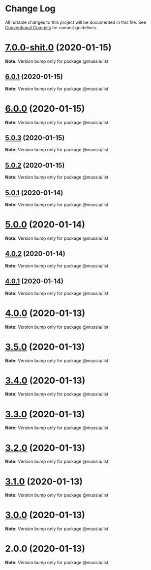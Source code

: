 # Change Log

All notable changes to this project will be documented in this file.
See [Conventional Commits](https://conventionalcommits.org) for commit guidelines.

# [7.0.0-shit.0](https://github.com/yurikrupnik/mussia3/compare/@mussia/list@6.0.1...@mussia/list@7.0.0-shit.0) (2020-01-15)

**Note:** Version bump only for package @mussia/list





## [6.0.1](https://github.com/yurikrupnik/mussia3/compare/@mussia/list@6.0.0...@mussia/list@6.0.1) (2020-01-15)

**Note:** Version bump only for package @mussia/list





# [6.0.0](https://github.com/yurikrupnik/mussia3/compare/@mussia/list@5.0.3...@mussia/list@6.0.0) (2020-01-15)

**Note:** Version bump only for package @mussia/list





## [5.0.3](https://github.com/yurikrupnik/mussia3/compare/@mussia/list@5.0.2...@mussia/list@5.0.3) (2020-01-15)

**Note:** Version bump only for package @mussia/list





## [5.0.2](https://github.com/yurikrupnik/mussia3/compare/@mussia/list@5.0.1...@mussia/list@5.0.2) (2020-01-15)

**Note:** Version bump only for package @mussia/list





## [5.0.1](https://github.com/yurikrupnik/mussia3/compare/@mussia/list@5.0.0...@mussia/list@5.0.1) (2020-01-14)

**Note:** Version bump only for package @mussia/list





# [5.0.0](https://github.com/yurikrupnik/mussia3/compare/@mussia/list@4.0.2...@mussia/list@5.0.0) (2020-01-14)

**Note:** Version bump only for package @mussia/list





## [4.0.2](https://github.com/yurikrupnik/mussia3/compare/@mussia/list@4.0.1...@mussia/list@4.0.2) (2020-01-14)

**Note:** Version bump only for package @mussia/list





## [4.0.1](https://github.com/yurikrupnik/mussia3/compare/@mussia/list@4.0.0...@mussia/list@4.0.1) (2020-01-14)

**Note:** Version bump only for package @mussia/list





# [4.0.0](https://github.com/yurikrupnik/mussia3/compare/@mussia/list@3.5.0...@mussia/list@4.0.0) (2020-01-13)

**Note:** Version bump only for package @mussia/list





# [3.5.0](https://github.com/yurikrupnik/mussia3/compare/@mussia/list@3.4.0...@mussia/list@3.5.0) (2020-01-13)

**Note:** Version bump only for package @mussia/list





# [3.4.0](https://github.com/yurikrupnik/mussia3/compare/@mussia/list@3.3.0...@mussia/list@3.4.0) (2020-01-13)

**Note:** Version bump only for package @mussia/list





# [3.3.0](https://github.com/yurikrupnik/mussia3/compare/@mussia/list@3.2.0...@mussia/list@3.3.0) (2020-01-13)

**Note:** Version bump only for package @mussia/list





# [3.2.0](https://github.com/yurikrupnik/mussia3/compare/@mussia/list@3.1.0...@mussia/list@3.2.0) (2020-01-13)

**Note:** Version bump only for package @mussia/list





# [3.1.0](https://github.com/yurikrupnik/mussia3/compare/@mussia/list@3.0.0...@mussia/list@3.1.0) (2020-01-13)

**Note:** Version bump only for package @mussia/list





# [3.0.0](https://github.com/yurikrupnik/mussia3/compare/@mussia/list@2.0.0...@mussia/list@3.0.0) (2020-01-13)

**Note:** Version bump only for package @mussia/list





# 2.0.0 (2020-01-13)

**Note:** Version bump only for package @mussia/list
